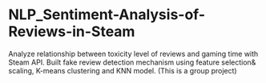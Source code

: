 # NLP_Sentiment-Analysis-of-Reviews-in-Steam
Analyze relationship between toxicity level of reviews and gaming time with Steam API. Built fake review detection mechanism using feature selection&amp; scaling, K-means clustering and KNN model. (This is a group project)
